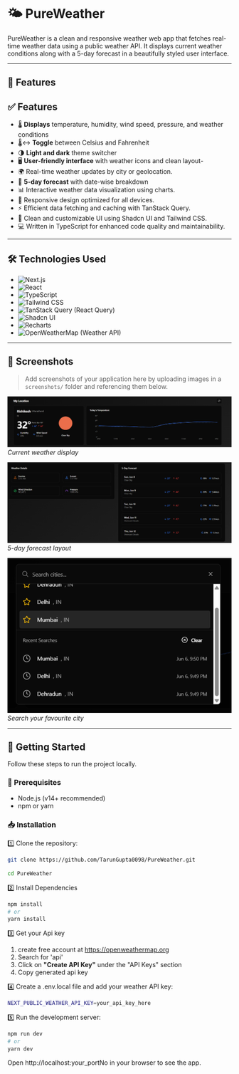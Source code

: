 # 🌤️ PureWeather

PureWeather is a clean and responsive weather web app that fetches real-time weather data using a public weather API. It displays current weather conditions along with a 5-day forecast in a beautifully styled user interface.

---


## 🚀 Features

## ✅ Features

- 🌡️ **Displays** temperature, humidity, wind speed, pressure, and weather conditions  
- 🌡️↔️ **Toggle** between Celsius and Fahrenheit  
- 🌗 **Light and dark** theme switcher  
- 🖥️ **User-friendly interface** with weather icons and clean layout-
- 🌍 Real-time weather updates by city or geolocation.
- 📅 **5-day forecast** with date-wise breakdown  
- 📊 Interactive weather data visualization using charts.
- 📱 Responsive design optimized for all devices.
- ⚡ Efficient data fetching and caching with TanStack Query.
- 🎨 Clean and customizable UI using Shadcn UI and Tailwind CSS.
- 💻 Written in TypeScript for enhanced code quality and maintainability.

---

## 🛠️ Technologies Used

- ![Next.js](https://img.shields.io/badge/Next.js-000000?style=flat&logo=nextdotjs&logoColor=white) 
- ![React](https://img.shields.io/badge/React-20232A?style=flat&logo=react&logoColor=61DAFB)
- ![TypeScript](https://img.shields.io/badge/TypeScript-3178C6?style=flat&logo=typescript&logoColor=white) 
- ![Tailwind CSS](https://img.shields.io/badge/Tailwind_CSS-38B2AC?style=flat&logo=tailwind-css&logoColor=white) 
- ![TanStack Query (React Query)](https://img.shields.io/badge/TanStack_Query-FF4154?style=flat&logo=react-query&logoColor=white) 
- ![Shadcn UI](https://img.shields.io/badge/Shadcn_UI-111827?style=flat&logo=vercel&logoColor=white) 
- ![Recharts](https://img.shields.io/badge/Recharts-8884D8?style=flat&logo=chartdotjs&logoColor=white) 
- ![OpenWeatherMap (Weather API)](https://img.shields.io/badge/OpenWeatherMap-FF7F50?style=flat&logo=cloud&logoColor=white) 


---

## 📸 Screenshots

> Add screenshots of your application here by uploading images in a `screenshots/` folder and referencing them below.

![Home Page](public/home.png)
*Current weather display*

![Forecast](public/forecast.png)
*5-day forecast layout*

![Search](public/searchCity.png)
*Search your favourite city*

---

## 📂 Getting Started

Follow these steps to run the project locally.


### 🔧 Prerequisites

- Node.js (v14+ recommended)
- npm or yarn

### 📥 Installation

1️⃣ Clone the repository:

```bash
git clone https://github.com/TarunGupta0098/PureWeather.git
```

```bash
cd PureWeather
```

2️⃣ Install Dependencies

```bash
npm install
# or
yarn install
```
3️⃣ Get your Api key

1. create free account at https://openweathermap.org
2. Search for 'api'
3. Click on **"Create API Key"**  under the "API Keys" section
4. Copy generated api key


4️⃣ Create a .env.local file and add your weather API key:
```bash
NEXT_PUBLIC_WEATHER_API_KEY=your_api_key_here
```

5️⃣ Run the development server:

```bash
npm run dev
# or
yarn dev
```

Open http://localhost:your_portNo in your browser to see the app.



